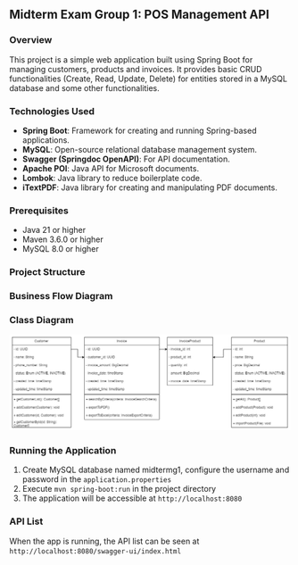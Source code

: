 ## Midterm Exam Group 1: POS Management API

### Overview
This project is a simple web application built using Spring Boot for managing customers, products and invoices. It provides basic CRUD functionalities (Create, Read, Update, Delete) for entities stored in a MySQL database and some other functionalities.

### Technologies Used
- **Spring Boot**: Framework for creating and running Spring-based applications.
- **MySQL**: Open-source relational database management system.
- **Swagger (Springdoc OpenAPI)**: For API documentation.
- **Apache POI**: Java API for Microsoft documents.
- **Lombok**: Java library to reduce boilerplate code.
- **iTextPDF**: Java library for creating and manipulating PDF documents.

### Prerequisites
- Java 21 or higher
- Maven 3.6.0 or higher
- MySQL 8.0 or higher

### Project Structure


### Business Flow Diagram


### Class Diagram
![img.png](img.png)

### Running the Application
1. Create MySQL database named midtermg1, configure the username and password in the `application.properties`
2. Execute `mvn spring-boot:run` in the project directory
3. The application will be accessible at `http://localhost:8080`

### API List
When the app is running, the API list can be seen at `http://localhost:8080/swagger-ui/index.html`

